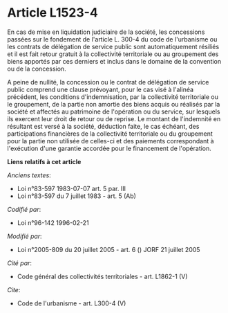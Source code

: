 # Article L1523-4

En cas de mise en liquidation judiciaire de la société, les concessions passées sur le fondement de l'article L. 300-4 du
code de l'urbanisme ou les contrats de délégation de service public sont automatiquement résiliés et il est fait retour
gratuit à la collectivité territoriale ou au groupement des biens apportés par ces derniers et inclus dans le domaine de la
convention ou de la concession.

A peine de nullité, la concession ou le contrat de délégation de service public comprend une clause prévoyant, pour le cas
visé à l'alinéa précédent, les conditions d'indemnisation, par la collectivité territoriale ou le groupement, de la partie
non amortie des biens acquis ou réalisés par la société et affectés au patrimoine de l'opération ou du service, sur lesquels
ils exercent leur droit de retour ou de reprise. Le montant de l'indemnité en résultant est versé à la société, déduction
faite, le cas échéant, des participations financières de la collectivité territoriale ou du groupement pour la partie non
utilisée de celles-ci et des paiements correspondant à l'exécution d'une garantie accordée pour le financement de
l'opération.

**Liens relatifs à cet article**

_Anciens textes_:

  - Loi n°83-597 1983-07-07 art. 5 par. III
  - Loi n°83-597 du 7 juillet 1983 - art. 5 (Ab)

_Codifié par_:

  - Loi n°96-142 1996-02-21

_Modifié par_:

  - Loi n°2005-809 du 20 juillet 2005 - art. 6 () JORF 21 juillet 2005

_Cité par_:

  - Code général des collectivités territoriales - art. L1862-1 (V)

_Cite_:

  - Code de l'urbanisme - art. L300-4 (V)
